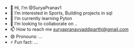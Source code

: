 - 👋 Hi, I’m @SuryaPranav1
- 👀 I’m interested in Sports, Building projects in sql
- 🌱 I’m currently learning Pyton
- 💞️ I’m looking to collaborate on ..
- 📫 How to reach me suryapranavvaddiparthi@gmail.com
- 😄 Pronouns: ...
- ⚡ Fun fact: ...

<!---
SuryaPranav1/SuryaPranav1 is a ✨ special ✨ repository because its `README.md` (this file) appears on your GitHub profile.
You can click the Preview link to take a look at your changes.
--->
